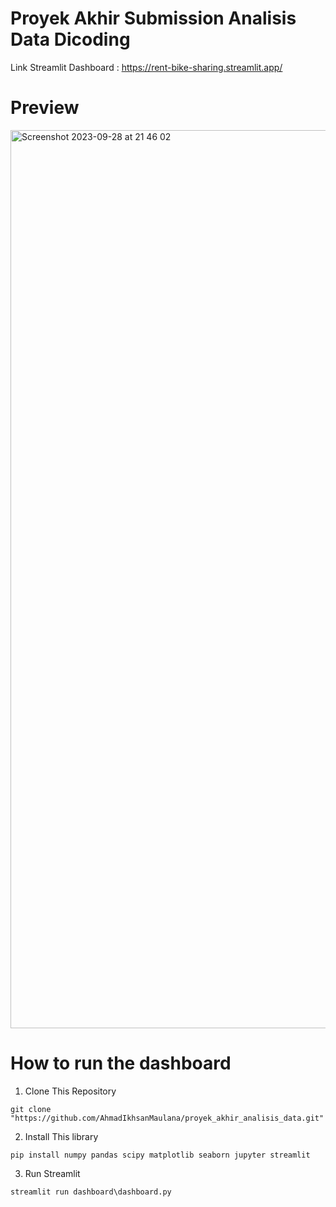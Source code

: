 # Proyek Akhir Submission Analisis Data Dicoding
Link Streamlit Dashboard : https://rent-bike-sharing.streamlit.app/

# Preview
<img width="1437" alt="Screenshot 2023-09-28 at 21 46 02" src="https://github.com/AhmadIkhsanMaulana/projek_akhir_analisis_data/assets/65138368/2ea27ac0-1175-4ec4-8fc7-a5fc71069ddc">

# How to run the dashboard

1. Clone This Repository
```
git clone "https://github.com/AhmadIkhsanMaulana/proyek_akhir_analisis_data.git"
```
2. Install This library
```
pip install numpy pandas scipy matplotlib seaborn jupyter streamlit
```

3. Run Streamlit
```
streamlit run dashboard\dashboard.py
```
